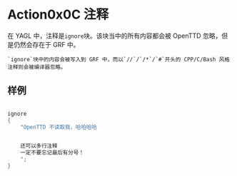 # Action0x0C 注释

在 YAGL 中，注释是`ignore`块。该块当中的所有内容都会被 OpenTTD 忽略，但是仍然会存在于 GRF 中。

```{note}
`ignore`块中的内容会被写入到 GRF 中，而以`//`/`/*`/`#`开头的 CPP/C/Bash 风格注释则会被编译器忽略。
```

## 样例

```cpp

ignore
{
    "OpenTTD 不读取我，哈哈哈哈


    还可以多行注释
    一定不要忘记最后有分号！
    ";
}

```

<script src="https://giscus.app/client.js"
        data-repo="openttd-china-set/openttd-documents"
        data-repo-id="R_kgDOLV0ztQ"
        data-category="Announcements"
        data-category-id="DIC_kwDOLV0ztc4Cf-oT"
        data-mapping="pathname"
        data-strict="0"
        data-reactions-enabled="1"
        data-emit-metadata="0"
        data-input-position="bottom"
        data-theme="preferred_color_scheme"
        data-lang="zh-CN"
        crossorigin="anonymous"
        async>
</script>
